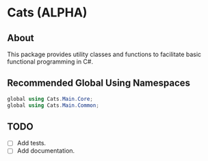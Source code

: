 # Cats (ALPHA)

## About

This package provides utility classes and functions to facilitate basic functional programming in C#.

## Recommended Global Using Namespaces

```cs
global using Cats.Main.Core;
global using Cats.Main.Common;
```

## TODO

- [ ] Add tests.
- [ ] Add documentation.

